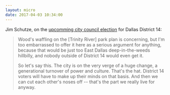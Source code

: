 ```yaml
---
layout: micro
date: 2017-04-03 10:34:00
---
```


Jim Schutze, on the [upcomming city council election][1] for Dallas District 14:

> Wood's waffling on the [Trinity River] park plan is concerning, but I'm too
> embarrassed to offer it here as a serious argument for anything, because that
> would be just too East Dallas deep-in-the-weeds hillbilly, and nobody outside
> of District 14 would even get it.
>
> So let's say this. The city is on the very verge of a huge change, a
> generational turnover of power and culture. That's the hat. District 14 voters
> will have to make up their minds on that basis. And then we can cut each
> other's noses off -- that's the part we really live for anyway.

[1]: http://www.dallasobserver.com/news/matt-wood-vies-to-unseat-philip-kingston-in-east-dallas-council-race-with-help-from-mike-rawlings-9327865
